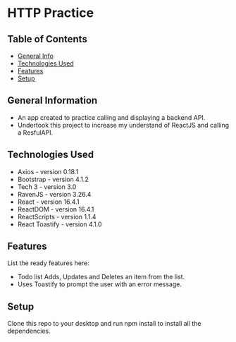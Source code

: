 # HTTP Practice

## Table of Contents
* [General Info](#general-information)
* [Technologies Used](#technologies-used)
* [Features](#features)
* [Setup](#setup)


## General Information
- An app created to practice calling and displaying a backend API.
- Undertook this project to increase my understand of ReactJS and calling a ResfulAPI.


## Technologies Used
- Axios - version 0.18.1
- Bootstrap - version 4.1.2
- Tech 3 - version 3.0
- RavenJS - version 3.26.4
- React - version 16.4.1
- ReactDOM - version 16.4.1
- ReactScripts - version 1.1.4
- React Toastify - version 4.1.0

## Features
List the ready features here:
- Todo list Adds, Updates and Deletes an item from the list.
- Uses Toastify to prompt the user with an error message.

## Setup
Clone this repo to your desktop and run npm install to install all the dependencies.
